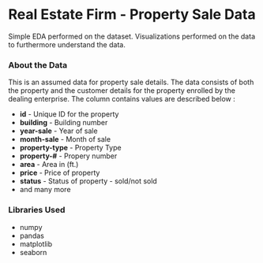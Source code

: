 # Real Estate Firm - Property Sale Data
Simple EDA performed on the dataset. Visualizations performed on the data to furthermore understand the data.

### About the Data

This is an assumed data for property sale details. The data consists of both the property and the customer details for the property enrolled by the dealing enterprise. The column contains values are described below :

* __id__ - Unique ID for the property 
* __building__ - Building number 
* __year-sale__ - Year of sale
* __month-sale__ - Month of sale 
* __property-type__ - Property Type
* __property-#__ - Propery number
* __area__ - Area in (ft.)
* __price__ - Price of property
* __status__ - Status of property - sold/not sold
* and many more


### Libraries Used

* numpy
* pandas
* matplotlib
* seaborn
